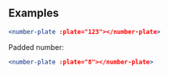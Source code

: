 ## Examples

```jsx
<number-plate :plate="123"></number-plate>
```

Padded number:
```jsx
<number-plate :plate="8"></number-plate>
```